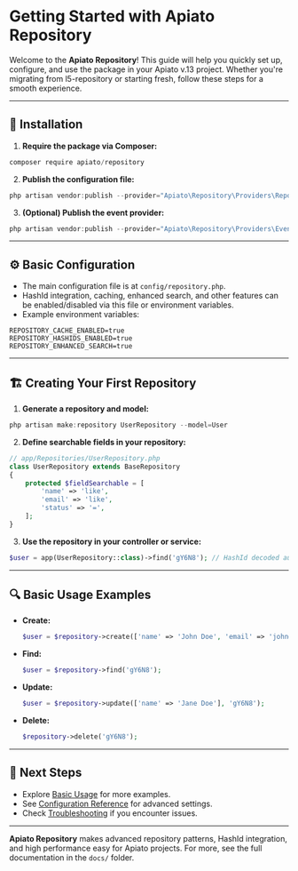 # Getting Started with Apiato Repository

Welcome to the **Apiato Repository**! This guide will help you quickly set up, configure, and use the package in your Apiato v.13 project. Whether you're migrating from l5-repository or starting fresh, follow these steps for a smooth experience.

---

## 🚀 Installation

1. **Require the package via Composer:**

```powershell
composer require apiato/repository
```

2. **Publish the configuration file:**

```powershell
php artisan vendor:publish --provider="Apiato\Repository\Providers\RepositoryServiceProvider" --tag=config
```

3. **(Optional) Publish the event provider:**

```powershell
php artisan vendor:publish --provider="Apiato\Repository\Providers\EventServiceProvider"
```

---

## ⚙️ Basic Configuration

- The main configuration file is at `config/repository.php`.
- HashId integration, caching, enhanced search, and other features can be enabled/disabled via this file or environment variables.
- Example environment variables:

```env
REPOSITORY_CACHE_ENABLED=true
REPOSITORY_HASHIDS_ENABLED=true
REPOSITORY_ENHANCED_SEARCH=true
```

---

## 🏗️ Creating Your First Repository

1. **Generate a repository and model:**

```powershell
php artisan make:repository UserRepository --model=User
```

2. **Define searchable fields in your repository:**

```php
// app/Repositories/UserRepository.php
class UserRepository extends BaseRepository
{
    protected $fieldSearchable = [
        'name' => 'like',
        'email' => 'like',
        'status' => '=',
    ];
}
```

3. **Use the repository in your controller or service:**

```php
$user = app(UserRepository::class)->find('gY6N8'); // HashId decoded automatically
```

---

## 🔍 Basic Usage Examples

- **Create:**
  ```php
  $user = $repository->create(['name' => 'John Doe', 'email' => 'john@example.com']);
  ```
- **Find:**
  ```php
  $user = $repository->find('gY6N8');
  ```
- **Update:**
  ```php
  $user = $repository->update(['name' => 'Jane Doe'], 'gY6N8');
  ```
- **Delete:**
  ```php
  $repository->delete('gY6N8');
  ```

---

## 🧠 Next Steps

- Explore [Basic Usage](basic-usage.md) for more examples.
- See [Configuration Reference](../reference/configuration.md) for advanced settings.
- Check [Troubleshooting](../reference/troubleshooting.md) if you encounter issues.

---

**Apiato Repository** makes advanced repository patterns, HashId integration, and high performance easy for Apiato projects. For more, see the full documentation in the `docs/` folder.
